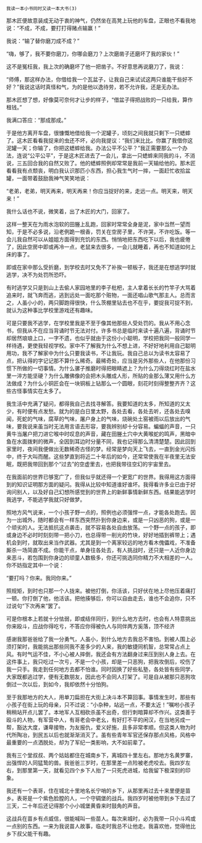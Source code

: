     我读一本小书同时又读一本大书(3) 

   那木匠便故意装成无动于衷的神气，仍然坐在高凳上玩他的车盘，正眼也不看我地说：“不成，不成，要打打得赌点输赢！”

   我说：“输了替你磨刀成不成？”

   “嗨，够了，我不要你磨刀，你哪会磨刀？上次磨凿子还磨坏了我的家伙！”

   这不是冤枉我，我上次的确磨坏了他一把凿子。不好意思再说磨刀了，我说：

   “师傅，那这样办法，你借给我一个瓦盆子，让我自己来试试这两只谁能干些好不好？”我说这话时真怪和气，为的是他以逸待劳，若不允许我，还是无办法。

   那木匠想了想，好像莫可奈何才让步的样子，“借盆子得把战败的一只给我，算作租钱。”

   我满口答应：“那成那成。”

   于是他方离开车盘，很慷慨地借给我一个泥罐子，顷刻之间我就只剩下一只蟋蟀了。这木匠看看我捉来的虫还不坏，必向我提议：“我们来比比。你赢了我借你这泥罐一天；你输了，你把这蟋蟀给我。办法公平不公平？”我正需要那么一个办法，连说“公平公平”，于是这木匠进去了一会儿，拿出一只蟋蟀来同我的斗，不消说，三五回合我的自然又败了。他的蟋蟀照例却常常是我前一天输给他的。那木匠看看我有点颓丧，明白我认识那匹小东西，担心我生气时一摔，一面赶忙收拾盆罐，一面带着鼓励我神气笑笑地说：

   “老弟，老弟，明天再来，明天再来！你应当捉好的来，走远一点。明天来，明天来！”

   我什么话也不说，微笑着，出了木匠的大门，回家了。

   这样一整天在为雨水泡软的田塍上乱跑，回家时常常全身是泥，家中当然一望而知，于是不必多说，沿老例跪一根香，罚关在空房子里，不许哭，不许吃饭。等一会儿我自然可以从姐姐方面得到充饥的东西。悄悄地把东西吃下以后，我也疲倦了，因此空房中即或再冷一点，老鼠来去很多，一会儿就睡着，再也不知道如何上床的事了。

   即或在家中那么受折磨，到学校去时又免不了补挨一顿板子，我还是在想逃学时就逃学，决不为处罚所恐吓。

   有时逃学又只是到山上去偷人家园地里的李子枇杷，主人拿着长长的竹竿子大骂着追来时，就飞奔而逃，逃到远处一面吃那个赃物，一面还唱山歌气那主人。总而言之，人虽小小的，两只脚跑得很快，什么茨棚里钻去也不在乎，要捉我可捉不到，就认为这种事比学校里游戏还有趣味。

   可是只要我不逃学，在学校里我是不至于像其他那些人受处罚的。我从不用心念书，但我从不在应当背诵时节无法对付。许多书总是临时来读十遍八遍，背诵时节却居然琅琅上口，一字不遗，也似乎就由于这份小小聪明，学校把我同一般同学一样待遇，更使我轻视学校。家中不了解我为什么不想上进，不好好地利用自己聪明用功，我不了解家中为什么只要我读书，不让我玩。我自己总以为读书太容易了点，把认得的字记记那不算什么稀奇。最稀奇处，应当是另外那些人，在他那份习惯下所做的一切事情。为什么骡子推磨时得把眼睛遮上？为什么刀得烧红时在盐水里一淬方能坚硬？为什么雕佛像的会把木头雕成人形，所贴的金那么薄又用什么方法做成？为什么小铜匠会在一块铜板上钻那么一个圆眼，刻花时刻得整整齐齐？这些古怪事情实在太多了。

   我生活中充满了疑问，都得我自己去找寻解答。我要知道的太多，所知道的又太少，有时便有点发愁。就为的是白日里太野，各处去看，各处去听，还各处去嗅闻，死蛇的气味，腐草的气味，屠户身上的气味，烧碗处土窑被雨以后放出的气味，要我说来虽当时无法用言语去形容，要我辨别却十分容易。蝙蝠的声音，一只黄牛当屠户把刀进它喉中时叹息的声音，藏在田塍土穴中大黄喉蛇的鸣声，黑暗中鱼在水面拨剌的微声，全因到耳边时分量不同，我也记得那么清清楚楚。因此回到家里时，夜间我便做出无数稀奇古怪的梦。经常是梦向天上飞去，一直到金光闪烁中，终于大叫而醒。这些梦直到将近二十年后的如今，还常常使我在半夜里无法安眠，既把我带回到那个“过去”的空虚里去，也把我带往空幻的宇宙里去。

   在我面前的世界已够宽广了，但我似乎就还得一个更宽广的世界。我得用这方面得到的知识证明那方面的疑问。我得从比较中知道谁好谁坏。我得看许多业已由于好询问别人，以及好自己幻想所感觉到的世界上的新鲜事情新鲜东西。结果能逃学时我逃学，不能逃学我就只好做梦。

   照地方风气说来，一个小孩子野一点的，照例也必须强悍一点，才能各处跑去。因为一出城外，随时都会有一样东西突然扑到你身边来，或是一只凶恶的狗，或是一个顽劣的人。无法抵抗这点袭击，就不容易各处自由放荡。一个野一点的孩子，即或身边不必时时刻刻带一把小刀，也总得带一削光的竹块，好好地插到裤带上；遇机会到时，就取出来当作武器。尤其是到一个离家较远的地方看木傀儡戏，不准备厮杀一场简直不成。你能干点，单身往各处去，有人挑战时，还只是一人近你身边来恶斗，若包围到你身边的顽童人数极多，你还可挑选同你精力不大相差的一人。你不妨指定其中一个说：

   “要打吗？你来。我同你来。”

   照规矩，到时也只那一个人拢来。被他打倒，你活该，只好伏在地上尽他压着痛打一顿。你打倒了他，他活该。把他揍够后，你可以自由走去，谁也不会追你，只不过说句“下次再来”罢了。

   可是你根本上若就十分怯弱，即或结伴同行，到什么地方去时，也会有人特意挑出你来殴斗，应战你得吃亏，不答应你得被仇人与同伴两方奚落，顶不经济

   感谢我那爸爸给了我一分勇气，人虽小，到什么地方去我总不害怕。到被人围上必须打架时，我能挑出那些同我不差多少的人来，我的敏捷同机智，总常常占点上风。有时气运不佳，不小心被人摔倒，我还会有方法翻身过来压到别人身上去。在这件事上，我只吃过一次亏，不是一个小孩，却是一只恶狗，把我攻倒后，咬伤了我一只手。我走到任何地方去都不怕谁。同时因换了好些私塾，各处皆有些同学，大家既都逃过学，便有无数朋友，因此也不会同人打架了。可是自从被那只恶狗攻倒过一次以后，到如今，我却依然十分怕狗。

   至于我那地方的大人，用单刀扁担在大街上决斗本不算回事。事情发生时，那些有小孩子在街上玩的母亲，只不过说：“小杂种，站远一点，不要太近！”嘱咐小孩子稍稍站开点儿罢了。本地军人互相砍杀虽不出奇，但行刺暗算却不作兴。这类善于殴斗的人物，有军营中人，有哥老会中老幺，有好打不平的闲汉，在当地另成一帮，豁达大度，谦卑接物，为友报仇，爱义好施，且多非常孝顺。但这类人物为时代所陶冶，到民五以后也就渐渐消灭了。虽有些青年军官还保存那点风格，风格中最重要的一点洒脱处，却为了军纪一类影响，大不如前辈了。

   我有三个堂叔叔、两个姑姑都住在城南乡下，离城四十里左右。那地方名黄罗寨，出强悍的人同猛鸷的兽。我爸爸三岁时，在那里差一点险被老虎咬去。我四岁左右，到那里第一天，就看见四个乡下人抬了一只死虎进城，给我留下极深刻的印象。

   我还有一个表哥，住在城北十里地名长宁哨的乡下，从那里再过去十来里便是苗乡。表哥是一个紫色脸膛的人，一个守碉堡的战兵。我四岁时被他带到乡下去过了三天，二十年后还记得那个小小城堡黄昏来时鼓角的声音。

   这战兵在苗乡有点威信，很能喊叫一些苗人。每次来城时，必为我带一只小斗鸡或一点别的东西。一来为我说苗人故事，临走时我总不让他走。我喜欢他，觉得他比乡下叔父能干有趣。

